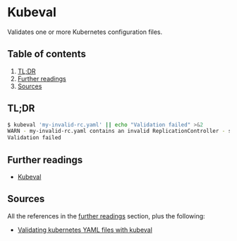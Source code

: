 # Kubeval

Validates one or more Kubernetes configuration files.

## Table of contents <!-- omit in toc -->

1. [TL;DR](#tldr)
1. [Further readings](#further-readings)
1. [Sources](#sources)

## TL;DR

```sh
$ kubeval 'my-invalid-rc.yaml' || echo "Validation failed" >&2
WARN - my-invalid-rc.yaml contains an invalid ReplicationController - spec.replicas: Invalid type. Expected: integer, given: string
Validation failed
```

## Further readings

- [Kubeval]

## Sources

All the references in the [further readings] section, plus the following:

- [Validating kubernetes YAML files with kubeval]

<!--
  References
  -->

<!-- Upstream -->
[kubeval]: https://www.kubeval.com

<!-- In-article sections -->
[further readings]: #further-readings

<!-- Knowledge base -->
[kubernetes]: README.md

<!-- Others -->
[validating kubernetes yaml files with kubeval]: https://learnk8s.io/validating-kubernetes-yaml#kubeval
